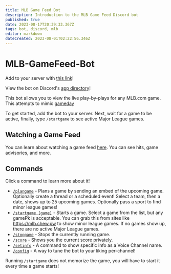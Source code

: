 ```yaml
---
title: MLB Game Feed Bot
description: Introduction to the MLB Game Feed Discord bot
published: true
date: 2023-08-17T20:39:33.367Z
tags: bot, discord, mlb
editor: markdown
dateCreated: 2023-08-01T02:22:56.346Z
---
```


# MLB-GameFeed-Bot

Add to your server with [this link](https://canary.discord.com/api/oauth2/authorize?client_id=987144502374436895&permissions=1067024&scope=bot%20applications.commands)!

View the bot on Discord's [app directory](https://discord.com/application-directory/987144502374436895)!

This bot allows you to view the live play-by-plays for any MLB.com game. This attempts to mimic [gameday](https://mlb.com/gameday)

To get started, add the bot to your server. Next, wait for a game to be active, finally, type `/startgame` to see active Major League games.

## Watching a Game Feed

You can learn about watching a game feed [here](/bots/discord/mlb-game-feed/watching-a-game-feed). You can see hits, game advisories, and more.

## Commands

Click a command to learn more about it!

- [`/plangame`](/bots/discord/mlb-game-feed/commands/plangame) - Plans a game by sending an embed of the upcoming game. Optionally create a thread or a scheduled event! Select a team, then a date, shows up to 25 upcoming games. Optionally pass a sport to find minor league games!
- [`/startgame [game]`](/bots/discord/mlb-game-feed/commands/startgame) - Starts a game. Select a game from the list, but any gamePk is acceptable. You can grab this from sites like https://mlb.chew.pw to show minor league games. If no games show up, there are no active Major League games.
- [`/stopgame`](/bots/discord/mlb-game-feed/commands/stopgame) - Stops the currently running game.
- [`/score`](/bots/discord/mlb-game-feed/commands/score) - Shows you the current score privately.
- [`/setinfo`](/bots/discord/mlb-game-feed/commands/setinfo) - A command to show specific info as a Voice Channel name.
- [`/config`](/bots/discord/mlb-game-feed/commands/config) - A way to tune the bot to your liking per-channel!

Running `/startgame` does not memorize the game, you will have to start it every time a game starts!
